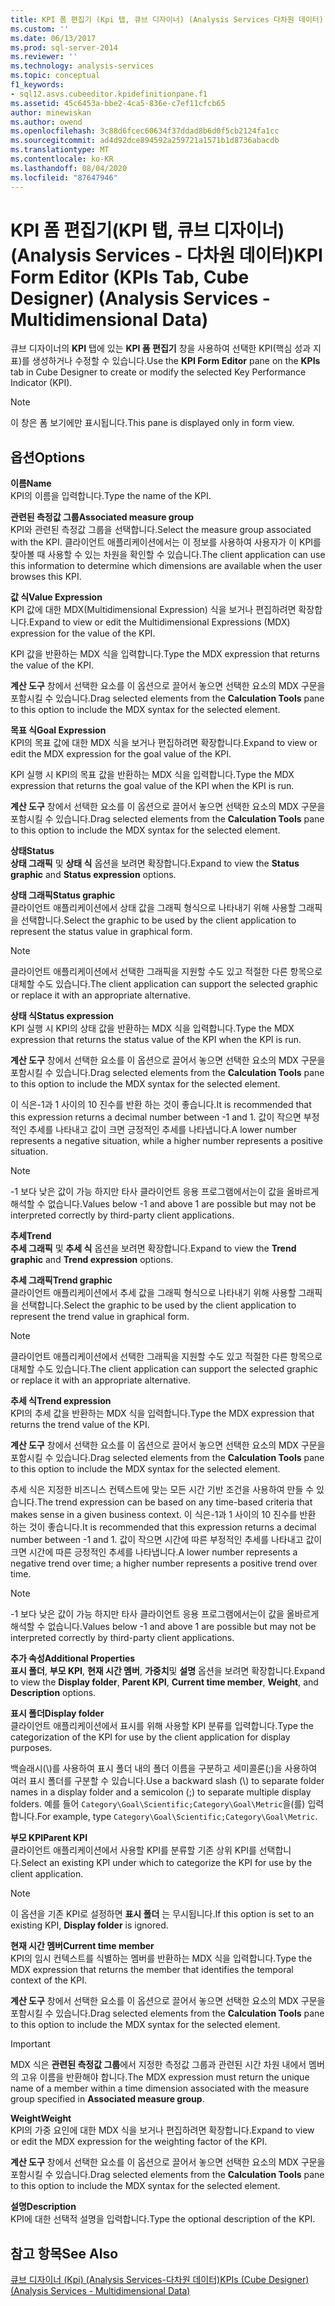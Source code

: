 ```yaml
---
title: KPI 폼 편집기 (Kpi 탭, 큐브 디자이너) (Analysis Services 다차원 데이터) | Microsoft Docs
ms.custom: ''
ms.date: 06/13/2017
ms.prod: sql-server-2014
ms.reviewer: ''
ms.technology: analysis-services
ms.topic: conceptual
f1_keywords:
- sql12.asvs.cubeeditor.kpidefinitionpane.f1
ms.assetid: 45c6453a-bbe2-4ca5-836e-c7ef11cfcb65
author: minewiskan
ms.author: owend
ms.openlocfilehash: 3c88d6fcec60634f37ddad8b6d0f5cb2124fa1cc
ms.sourcegitcommit: ad4d92dce894592a259721a1571b1d8736abacdb
ms.translationtype: MT
ms.contentlocale: ko-KR
ms.lasthandoff: 08/04/2020
ms.locfileid: "87647946"
---
```

# <a name="kpi-form-editor-kpis-tab-cube-designer-analysis-services---multidimensional-data"></a><span data-ttu-id="e62db-102">KPI 폼 편집기(KPI 탭, 큐브 디자이너)(Analysis Services - 다차원 데이터)</span><span class="sxs-lookup"><span data-stu-id="e62db-102">KPI Form Editor (KPIs Tab, Cube Designer) (Analysis Services - Multidimensional Data)</span></span>
  <span data-ttu-id="e62db-103">큐브 디자이너의 **KPI** 탭에 있는 **KPI 폼 편집기** 창을 사용하여 선택한 KPI(핵심 성과 지표)를 생성하거나 수정할 수 있습니다.</span><span class="sxs-lookup"><span data-stu-id="e62db-103">Use the **KPI Form Editor** pane on the **KPIs** tab in Cube Designer to create or modify the selected Key Performance Indicator (KPI).</span></span>  
  
> [!NOTE]  
>  <span data-ttu-id="e62db-104">이 창은 폼 보기에만 표시됩니다.</span><span class="sxs-lookup"><span data-stu-id="e62db-104">This pane is displayed only in form view.</span></span>  
  
## <a name="options"></a><span data-ttu-id="e62db-105">옵션</span><span class="sxs-lookup"><span data-stu-id="e62db-105">Options</span></span>  
 <span data-ttu-id="e62db-106">**이름**</span><span class="sxs-lookup"><span data-stu-id="e62db-106">**Name**</span></span>  
 <span data-ttu-id="e62db-107">KPI의 이름을 입력합니다.</span><span class="sxs-lookup"><span data-stu-id="e62db-107">Type the name of the KPI.</span></span>  
  
 <span data-ttu-id="e62db-108">**관련된 측정값 그룹**</span><span class="sxs-lookup"><span data-stu-id="e62db-108">**Associated measure group**</span></span>  
 <span data-ttu-id="e62db-109">KPI와 관련된 측정값 그룹을 선택합니다.</span><span class="sxs-lookup"><span data-stu-id="e62db-109">Select the measure group associated with the KPI.</span></span> <span data-ttu-id="e62db-110">클라이언트 애플리케이션에서는 이 정보를 사용하여 사용자가 이 KPI를 찾아볼 때 사용할 수 있는 차원을 확인할 수 있습니다.</span><span class="sxs-lookup"><span data-stu-id="e62db-110">The client application can use this information to determine which dimensions are available when the user browses this KPI.</span></span>  
  
 <span data-ttu-id="e62db-111">**값 식**</span><span class="sxs-lookup"><span data-stu-id="e62db-111">**Value Expression**</span></span>  
 <span data-ttu-id="e62db-112">KPI 값에 대한 MDX(Multidimensional Expression) 식을 보거나 편집하려면 확장합니다.</span><span class="sxs-lookup"><span data-stu-id="e62db-112">Expand to view or edit the Multidimensional Expressions (MDX) expression for the value of the KPI.</span></span>  
  
 <span data-ttu-id="e62db-113">KPI 값을 반환하는 MDX 식을 입력합니다.</span><span class="sxs-lookup"><span data-stu-id="e62db-113">Type the MDX expression that returns the value of the KPI.</span></span>  
  
 <span data-ttu-id="e62db-114">**계산 도구** 창에서 선택한 요소를 이 옵션으로 끌어서 놓으면 선택한 요소의 MDX 구문을 포함시킬 수 있습니다.</span><span class="sxs-lookup"><span data-stu-id="e62db-114">Drag selected elements from the **Calculation Tools** pane to this option to include the MDX syntax for the selected element.</span></span>  
  
 <span data-ttu-id="e62db-115">**목표 식**</span><span class="sxs-lookup"><span data-stu-id="e62db-115">**Goal Expression**</span></span>  
 <span data-ttu-id="e62db-116">KPI의 목표 값에 대한 MDX 식을 보거나 편집하려면 확장합니다.</span><span class="sxs-lookup"><span data-stu-id="e62db-116">Expand to view or edit the MDX expression for the goal value of the KPI.</span></span>  
  
 <span data-ttu-id="e62db-117">KPI 실행 시 KPI의 목표 값을 반환하는 MDX 식을 입력합니다.</span><span class="sxs-lookup"><span data-stu-id="e62db-117">Type the MDX expression that returns the goal value of the KPI when the KPI is run.</span></span>  
  
 <span data-ttu-id="e62db-118">**계산 도구** 창에서 선택한 요소를 이 옵션으로 끌어서 놓으면 선택한 요소의 MDX 구문을 포함시킬 수 있습니다.</span><span class="sxs-lookup"><span data-stu-id="e62db-118">Drag selected elements from the **Calculation Tools** pane to this option to include the MDX syntax for the selected element.</span></span>  
  
 <span data-ttu-id="e62db-119">**상태**</span><span class="sxs-lookup"><span data-stu-id="e62db-119">**Status**</span></span>  
 <span data-ttu-id="e62db-120">**상태 그래픽** 및 **상태 식** 옵션을 보려면 확장합니다.</span><span class="sxs-lookup"><span data-stu-id="e62db-120">Expand to view the **Status graphic** and **Status expression** options.</span></span>  
  
 <span data-ttu-id="e62db-121">**상태 그래픽**</span><span class="sxs-lookup"><span data-stu-id="e62db-121">**Status graphic**</span></span>  
 <span data-ttu-id="e62db-122">클라이언트 애플리케이션에서 상태 값을 그래픽 형식으로 나타내기 위해 사용할 그래픽을 선택합니다.</span><span class="sxs-lookup"><span data-stu-id="e62db-122">Select the graphic to be used by the client application to represent the status value in graphical form.</span></span>  
  
> [!NOTE]  
>  <span data-ttu-id="e62db-123">클라이언트 애플리케이션에서 선택한 그래픽을 지원할 수도 있고 적절한 다른 항목으로 대체할 수도 있습니다.</span><span class="sxs-lookup"><span data-stu-id="e62db-123">The client application can support the selected graphic or replace it with an appropriate alternative.</span></span>  
  
 <span data-ttu-id="e62db-124">**상태 식**</span><span class="sxs-lookup"><span data-stu-id="e62db-124">**Status expression**</span></span>  
 <span data-ttu-id="e62db-125">KPI 실행 시 KPI의 상태 값을 반환하는 MDX 식을 입력합니다.</span><span class="sxs-lookup"><span data-stu-id="e62db-125">Type the MDX expression that returns the status value of the KPI when the KPI is run.</span></span>  
  
 <span data-ttu-id="e62db-126">**계산 도구** 창에서 선택한 요소를 이 옵션으로 끌어서 놓으면 선택한 요소의 MDX 구문을 포함시킬 수 있습니다.</span><span class="sxs-lookup"><span data-stu-id="e62db-126">Drag selected elements from the **Calculation Tools** pane to this option to include the MDX syntax for the selected element.</span></span>  
  
 <span data-ttu-id="e62db-127">이 식은-1과 1 사이의 10 진수를 반환 하는 것이 좋습니다.</span><span class="sxs-lookup"><span data-stu-id="e62db-127">It is recommended that this expression returns a decimal number between -1 and 1.</span></span> <span data-ttu-id="e62db-128">값이 작으면 부정적인 추세를 나타내고 값이 크면 긍정적인 추세를 나타냅니다.</span><span class="sxs-lookup"><span data-stu-id="e62db-128">A lower number represents a negative situation, while a higher number represents a positive situation.</span></span>  
  
> [!NOTE]  
>  <span data-ttu-id="e62db-129">-1 보다 낮은 값이 가능 하지만 타사 클라이언트 응용 프로그램에서는이 값을 올바르게 해석할 수 없습니다.</span><span class="sxs-lookup"><span data-stu-id="e62db-129">Values below -1 and above 1 are possible but may not be interpreted correctly by third-party client applications.</span></span>  
  
 <span data-ttu-id="e62db-130">**추세**</span><span class="sxs-lookup"><span data-stu-id="e62db-130">**Trend**</span></span>  
 <span data-ttu-id="e62db-131">**추세 그래픽** 및 **추세 식** 옵션을 보려면 확장합니다.</span><span class="sxs-lookup"><span data-stu-id="e62db-131">Expand to view the **Trend graphic** and **Trend expression** options.</span></span>  
  
 <span data-ttu-id="e62db-132">**추세 그래픽**</span><span class="sxs-lookup"><span data-stu-id="e62db-132">**Trend graphic**</span></span>  
 <span data-ttu-id="e62db-133">클라이언트 애플리케이션에서 추세 값을 그래픽 형식으로 나타내기 위해 사용할 그래픽을 선택합니다.</span><span class="sxs-lookup"><span data-stu-id="e62db-133">Select the graphic to be used by the client application to represent the trend value in graphical form.</span></span>  
  
> [!NOTE]  
>  <span data-ttu-id="e62db-134">클라이언트 애플리케이션에서 선택한 그래픽을 지원할 수도 있고 적절한 다른 항목으로 대체할 수도 있습니다.</span><span class="sxs-lookup"><span data-stu-id="e62db-134">The client application can support the selected graphic or replace it with an appropriate alternative.</span></span>  
  
 <span data-ttu-id="e62db-135">**추세 식**</span><span class="sxs-lookup"><span data-stu-id="e62db-135">**Trend expression**</span></span>  
 <span data-ttu-id="e62db-136">KPI의 추세 값을 반환하는 MDX 식을 입력합니다.</span><span class="sxs-lookup"><span data-stu-id="e62db-136">Type the MDX expression that returns the trend value of the KPI.</span></span>  
  
 <span data-ttu-id="e62db-137">**계산 도구** 창에서 선택한 요소를 이 옵션으로 끌어서 놓으면 선택한 요소의 MDX 구문을 포함시킬 수 있습니다.</span><span class="sxs-lookup"><span data-stu-id="e62db-137">Drag selected elements from the **Calculation Tools** pane to this option to include the MDX syntax for the selected element.</span></span>  
  
 <span data-ttu-id="e62db-138">추세 식은 지정한 비즈니스 컨텍스트에 맞는 모든 시간 기반 조건을 사용하여 만들 수 있습니다.</span><span class="sxs-lookup"><span data-stu-id="e62db-138">The trend expression can be based on any time-based criteria that makes sense in a given business context.</span></span> <span data-ttu-id="e62db-139">이 식은-1과 1 사이의 10 진수를 반환 하는 것이 좋습니다.</span><span class="sxs-lookup"><span data-stu-id="e62db-139">It is recommended that this expression returns a decimal number between -1 and 1.</span></span> <span data-ttu-id="e62db-140">값이 작으면 시간에 따른 부정적인 추세를 나타내고 값이 크면 시간에 따른 긍정적인 추세를 나타냅니다.</span><span class="sxs-lookup"><span data-stu-id="e62db-140">A lower number represents a negative trend over time; a higher number represents a positive trend over time.</span></span>  
  
> [!NOTE]  
>  <span data-ttu-id="e62db-141">-1 보다 낮은 값이 가능 하지만 타사 클라이언트 응용 프로그램에서는이 값을 올바르게 해석할 수 없습니다.</span><span class="sxs-lookup"><span data-stu-id="e62db-141">Values below -1 and above 1 are possible but may not be interpreted correctly by third-party client applications.</span></span>  
  
 <span data-ttu-id="e62db-142">**추가 속성**</span><span class="sxs-lookup"><span data-stu-id="e62db-142">**Additional Properties**</span></span>  
 <span data-ttu-id="e62db-143">**표시 폴더**, **부모 KPI**, **현재 시간 멤버**, **가중치**및 **설명** 옵션을 보려면 확장합니다.</span><span class="sxs-lookup"><span data-stu-id="e62db-143">Expand to view the **Display folder**, **Parent KPI**, **Current time member**, **Weight**, and **Description** options.</span></span>  
  
 <span data-ttu-id="e62db-144">**표시 폴더**</span><span class="sxs-lookup"><span data-stu-id="e62db-144">**Display folder**</span></span>  
 <span data-ttu-id="e62db-145">클라이언트 애플리케이션에서 표시를 위해 사용할 KPI 분류를 입력합니다.</span><span class="sxs-lookup"><span data-stu-id="e62db-145">Type the categorization of the KPI for use by the client application for display purposes.</span></span>  
  
 <span data-ttu-id="e62db-146">백슬래시(\\)를 사용하여 표시 폴더 내의 폴더 이름을 구분하고 세미콜론(;)을 사용하여 여러 표시 폴더를 구분할 수 있습니다.</span><span class="sxs-lookup"><span data-stu-id="e62db-146">Use a backward slash (\\) to separate folder names in a display folder and a semicolon (;) to separate multiple display folders.</span></span> <span data-ttu-id="e62db-147">예를 들어 `Category\Goal\Scientific;Category\Goal\Metric`을(를) 입력합니다.</span><span class="sxs-lookup"><span data-stu-id="e62db-147">For example, type `Category\Goal\Scientific;Category\Goal\Metric`.</span></span>  
  
 <span data-ttu-id="e62db-148">**부모 KPI**</span><span class="sxs-lookup"><span data-stu-id="e62db-148">**Parent KPI**</span></span>  
 <span data-ttu-id="e62db-149">클라이언트 애플리케이션에서 사용할 KPI를 분류할 기존 상위 KPI를 선택합니다.</span><span class="sxs-lookup"><span data-stu-id="e62db-149">Select an existing KPI under which to categorize the KPI for use by the client application.</span></span>  
  
> [!NOTE]  
>  <span data-ttu-id="e62db-150">이 옵션을 기존 KPI로 설정하면 **표시 폴더** 는 무시됩니다.</span><span class="sxs-lookup"><span data-stu-id="e62db-150">If this option is set to an existing KPI, **Display folder** is ignored.</span></span>  
  
 <span data-ttu-id="e62db-151">**현재 시간 멤버**</span><span class="sxs-lookup"><span data-stu-id="e62db-151">**Current time member**</span></span>  
 <span data-ttu-id="e62db-152">KPI의 임시 컨텍스트를 식별하는 멤버를 반환하는 MDX 식을 입력합니다.</span><span class="sxs-lookup"><span data-stu-id="e62db-152">Type the MDX expression that returns the member that identifies the temporal context of the KPI.</span></span>  
  
 <span data-ttu-id="e62db-153">**계산 도구** 창에서 선택한 요소를 이 옵션으로 끌어서 놓으면 선택한 요소의 MDX 구문을 포함시킬 수 있습니다.</span><span class="sxs-lookup"><span data-stu-id="e62db-153">Drag selected elements from the **Calculation Tools** pane to this option to include the MDX syntax for the selected element.</span></span>  
  
> [!IMPORTANT]  
>  <span data-ttu-id="e62db-154">MDX 식은 **관련된 측정값 그룹**에서 지정한 측정값 그룹과 관련된 시간 차원 내에서 멤버의 고유 이름을 반환해야 합니다.</span><span class="sxs-lookup"><span data-stu-id="e62db-154">The MDX expression must return the unique name of a member within a time dimension associated with the measure group specified in **Associated measure group**.</span></span>  
  
 <span data-ttu-id="e62db-155">**Weight**</span><span class="sxs-lookup"><span data-stu-id="e62db-155">**Weight**</span></span>  
 <span data-ttu-id="e62db-156">KPI의 가중 요인에 대한 MDX 식을 보거나 편집하려면 확장합니다.</span><span class="sxs-lookup"><span data-stu-id="e62db-156">Expand to view or edit the MDX expression for the weighting factor of the KPI.</span></span>  
  
 <span data-ttu-id="e62db-157">**계산 도구** 창에서 선택한 요소를 이 옵션으로 끌어서 놓으면 선택한 요소의 MDX 구문을 포함시킬 수 있습니다.</span><span class="sxs-lookup"><span data-stu-id="e62db-157">Drag selected elements from the **Calculation Tools** pane to this option to include the MDX syntax for the selected element.</span></span>  
  
 <span data-ttu-id="e62db-158">**설명**</span><span class="sxs-lookup"><span data-stu-id="e62db-158">**Description**</span></span>  
 <span data-ttu-id="e62db-159">KPI에 대한 선택적 설명을 입력합니다.</span><span class="sxs-lookup"><span data-stu-id="e62db-159">Type the optional description of the KPI.</span></span>  
  
## <a name="see-also"></a><span data-ttu-id="e62db-160">참고 항목</span><span class="sxs-lookup"><span data-stu-id="e62db-160">See Also</span></span>  
 [<span data-ttu-id="e62db-161">큐브 디자이너 &#40;Kpi&#41; &#40;Analysis Services-다차원 데이터&#41;</span><span class="sxs-lookup"><span data-stu-id="e62db-161">KPIs &#40;Cube Designer&#41; &#40;Analysis Services - Multidimensional Data&#41;</span></span>](kpis-cube-designer-analysis-services-multidimensional-data.md)  
  
  
